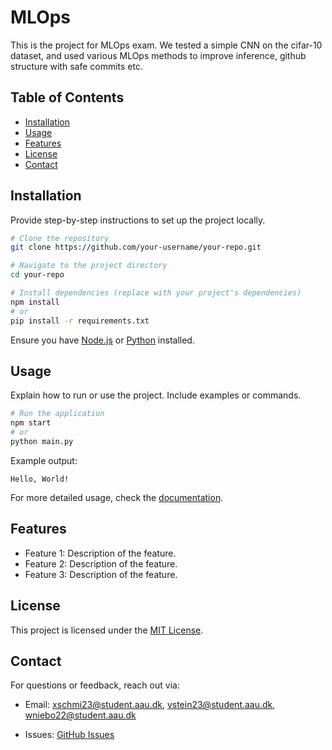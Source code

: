 # MLOps
This is the project for MLOps exam. We tested a simple CNN on the cifar-10 dataset, and used various MLOps methods to improve inference, github structure with safe commits etc.

## Table of Contents
- [Installation](#installation)
- [Usage](#usage)
- [Features](#features)
- [License](#license)
- [Contact](#contact)

## Installation

Provide step-by-step instructions to set up the project locally.

```bash
# Clone the repository
git clone https://github.com/your-username/your-repo.git

# Navigate to the project directory
cd your-repo

# Install dependencies (replace with your project's dependencies)
npm install
# or
pip install -r requirements.txt
```

Ensure you have [Node.js](https://nodejs.org/) or [Python](https://www.python.org/) installed.

## Usage

Explain how to run or use the project. Include examples or commands.

```bash
# Run the application
npm start
# or
python main.py
```

Example output:
```
Hello, World!
```

For more detailed usage, check the [documentation](link-to-docs).

## Features

- Feature 1: Description of the feature.
- Feature 2: Description of the feature.
- Feature 3: Description of the feature.

## License

This project is licensed under the [MIT License](LICENSE).

## Contact

For questions or feedback, reach out via:
- Email:
    xschmi23@student.aau.dk,
    vstein23@student.aau.dk,
    wniebo22@student.aau.dk

- Issues: [GitHub Issues](https://github.com/your-username/your-repo/issues)